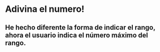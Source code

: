 # Adivina el numero!
## He hecho diferente la forma de indicar el rango, ahora el usuario indica el número máximo del rango.
